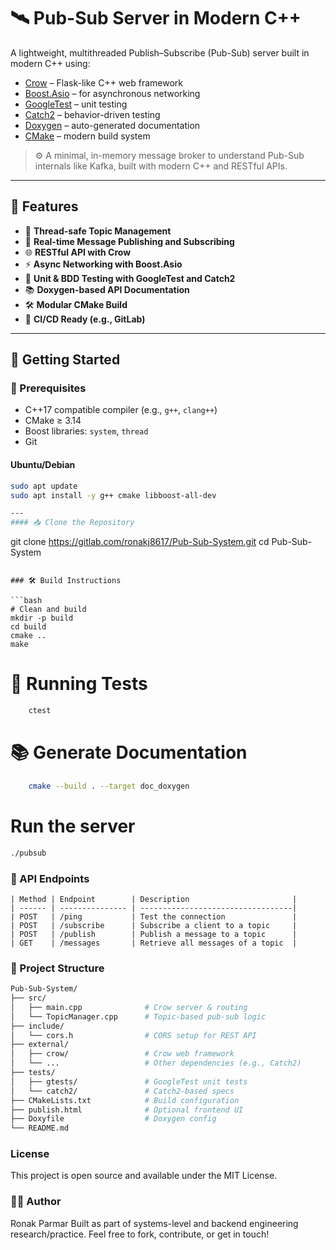 # 🛰️ Pub-Sub Server in Modern C++

A lightweight, multithreaded Publish–Subscribe (Pub-Sub) server built in modern C++ using:

- [Crow](https://github.com/CrowCpp/crow) – Flask-like C++ web framework
- [Boost.Asio](https://www.boost.org/doc/libs/1_82_0/doc/html/boost_asio.html) – for asynchronous networking
- [GoogleTest](https://github.com/google/googletest) – unit testing
- [Catch2](https://github.com/catchorg/Catch2) – behavior-driven testing
- [Doxygen](https://www.doxygen.nl/) – auto-generated documentation
- [CMake](https://cmake.org/) – modern build system

> ⚙️ A minimal, in-memory message broker to understand Pub-Sub internals like Kafka, built with modern C++ and RESTful APIs.

---

## 📌 Features

- 🧵 **Thread-safe Topic Management**
- 🔔 **Real-time Message Publishing and Subscribing**
- 🌐 **RESTful API with Crow**
- ⚡ **Async Networking with Boost.Asio**
- 🧪 **Unit & BDD Testing with GoogleTest and Catch2**
- 📚 **Doxygen-based API Documentation**
- 🛠️ **Modular CMake Build**
- 🔁 **CI/CD Ready (e.g., GitLab)**

---

## 🚀 Getting Started

### 🔧 Prerequisites

- C++17 compatible compiler (e.g., `g++`, `clang++`)
- CMake ≥ 3.14
- Boost libraries: `system`, `thread`
- Git

#### Ubuntu/Debian

```bash
sudo apt update
sudo apt install -y g++ cmake libboost-all-dev

---
#### 📥 Clone the Repository
```
git clone https://gitlab.com/ronakj8617/Pub-Sub-System.git
cd Pub-Sub-System
```

### 🛠️ Build Instructions

```bash
# Clean and build
mkdir -p build
cd build
cmake ..
make
```

# 🧪 Running Tests
```bash
    ctest
```

# 📚 Generate Documentation
```bash
    cmake --build . --target doc_doxygen
```

# Run the server
```bash
./pubsub
```

### 📡 API Endpoints

``` 
| Method | Endpoint        | Description                       |
| ------ | --------------- | ----------------------------------|
| POST   | /ping           | Test the connection               |
| POST   | /subscribe      | Subscribe a client to a topic     |
| POST   | /publish        | Publish a message to a topic      |
| GET    | /messages       | Retrieve all messages of a topic  |

```

### 📁 Project Structure

``` graphql
Pub-Sub-System/
├── src/
│   ├── main.cpp              # Crow server & routing
│   └── TopicManager.cpp      # Topic-based pub-sub logic
├── include/
│   └── cors.h                # CORS setup for REST API
├── external/
│   ├── crow/                 # Crow web framework
│   └── ...                   # Other dependencies (e.g., Catch2)
├── tests/
│   ├── gtests/               # GoogleTest unit tests
│   └── catch2/               # Catch2-based specs
├── CMakeLists.txt            # Build configuration
├── publish.html              # Optional frontend UI
├── Doxyfile                  # Doxygen config
└── README.md

```

### License
This project is open source and available under the MIT License.

### 🙋‍♂️ Author
Ronak Parmar
Built as part of systems-level and backend engineering research/practice.
Feel free to fork, contribute, or get in touch!
